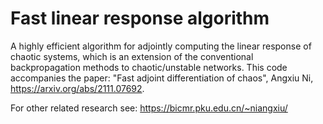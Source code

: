 # Fast linear response algorithm

A highly efficient algorithm for adjointly computing the linear response of chaotic systems, which is an extension of the conventional backpropagation methods to chaotic/unstable networks. This code accompanies the paper: "Fast adjoint differentiation of chaos", Angxiu Ni, https://arxiv.org/abs/2111.07692.


For other related research see: 
https://bicmr.pku.edu.cn/~niangxiu/
